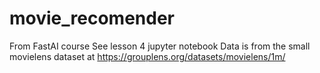 # movie_recomender
From FastAI course
See lesson 4 jupyter notebook
Data is from the small movielens dataset at 
https://grouplens.org/datasets/movielens/1m/
